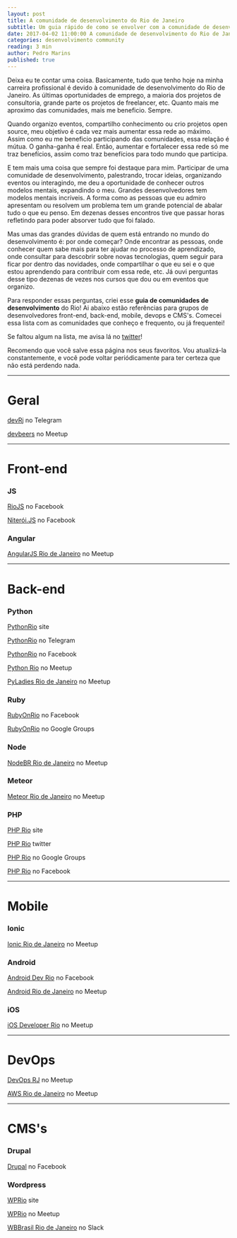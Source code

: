 ```yaml
---
layout: post
title: A comunidade de desenvolvimento do Rio de Janeiro
subtitle: Um guia rápido de como se envolver com a comunidade de desenvolvedores carioca
date: 2017-04-02 11:00:00 A comunidade de desenvolvimento do Rio de Janeiro
categories: desenvolvimento community
reading: 3 min
author: Pedro Marins
published: true
---
```


Deixa eu te contar uma coisa. Basicamente, tudo que tenho hoje na minha carreira profissional é devido à comunidade de desenvolvimento do Rio de Janeiro. As últimas oportunidades de emprego, a maioria dos projetos de consultoria, grande parte os projetos de freelancer, etc. Quanto mais me aproximo das comunidades, mais me beneficio. Sempre.

Quando organizo eventos, compartilho conhecimento ou crio projetos open source, meu objetivo é cada vez mais aumentar essa rede ao máximo. Assim como eu me beneficio participando das comunidades, essa relação é mútua. O ganha-ganha é real. Então, aumentar e fortalecer essa rede só me traz benefícios, assim como traz benefícios para todo mundo que participa.

E tem mais uma coisa que sempre foi destaque para mim. Participar de uma comunidade de desenvolvimento, palestrando, trocar ideias, organizando eventos ou interagindo, me deu a oportunidade de conhecer outros modelos mentais, expandindo o meu. Grandes desenvolvedores tem modelos mentais incríveis. A forma como as pessoas que eu admiro apresentam ou resolvem um problema tem um grande potencial de abalar tudo o que eu penso. Em dezenas desses encontros tive que passar horas refletindo para poder absorver tudo que foi falado.

Mas umas das grandes dúvidas de quem está entrando no mundo do desenvolvimento é: por onde começar? Onde encontrar as pessoas, onde conhecer quem sabe mais para ter ajudar no processo de aprendizado, onde consultar para descobrir sobre novas tecnologias, quem seguir para ficar por dentro das novidades, onde compartilhar o que eu sei e o que estou aprendendo para contribuir com essa rede, etc. Já ouvi perguntas desse tipo dezenas de vezes nos cursos que dou ou em eventos que organizo.

Para responder essas perguntas, criei esse **guia de comunidades de desenvolvimento** do Rio! Ai abaixo estão referências para grupos de desenvolvedores front-end, back-end, mobile, devops e CMS's. Comecei essa lista com as comunidades que conheço e frequento, ou já frequentei!

Se faltou algum na lista, me avisa lá no [twitter](http://twitter.com/pedromarins)! 

Recomendo que você salve essa página nos seus favoritos. Vou atualizá-la constantemente, e você pode voltar periódicamente para ter certeza que não está perdendo nada.

-------

# Geral
[devRj](http://bit.ly/devrj-panelinha) no Telegram

[devbeers](http://www.meetup.com/pt-BR/devbeers-Rio-de-Janeiro/) no Meetup


-------

# Front-end

### JS
[RioJS](https://www.facebook.com/groups/riojs/) no Facebook

[Niterói.JS](https://www.facebook.com/groups/1495763027368240/) no Facebook

### Angular
[AngularJS Rio de Janeiro](http://www.meetup.com/pt-BR/angularjsrio/) no Meetup


-------

# Back-end

### Python
[PythonRio](http://pythonrio.python.org.br/) site

[PythonRio](https://telegram.me/PythonRio) no Telegram

[PythonRio](https://www.facebook.com/pythonrio) no Facebook

[Python Rio](http://www.meetup.com/pt-BR/Python-Rio/) no Meetup

[PyLadies Rio de Janeiro](http://www.meetup.com/pt-BR/Meetup-PyLadies-Rio-de-Janeiro/) no Meetup

### Ruby
[RubyOnRio](https://www.facebook.com/groups/rubyonrio) no Facebook

[RubyOnRio](https://groups.google.com/forum/#!forum/rubyonrio) no Google Groups

### Node
[NodeBR Rio de Janeiro](http://www.meetup.com/pt-BR/NodeBR-Rio-de-Janeiro/) no Meetup

### Meteor
[Meteor Rio de Janeiro](http://www.meetup.com/pt-BR/Meteor-Rio-de-Janeiro/) no Meetup

### PHP
[PHP Rio](phprio.org) site

[PHP Rio](twitter.com/phprio) twitter

[PHP Rio](http://groups.google.com/group/phprio-org) no Google Groups

[PHP Rio](https://web.facebook.com/PHPRio-160383237381004/) no Facebook

-------

# Mobile

### Ionic
[Ionic Rio de Janeiro](http://www.meetup.com/pt-BR/Ionic-Rio-de-Janeiro/) no Meetup

### Android
[Android Dev Rio](https://www.facebook.com/groups/AndroidDevRio/) no Facebook

[Android Rio de Janeiro](http://www.meetup.com/pt-BR/android-meetup-rj/) no Meetup


### iOS
[iOS Developer Rio](http://www.meetup.com/pt-BR/iOS-Developer-Meetup-Rio/) no Meetup

-------

# DevOps
[DevOps RJ](http://www.meetup.com/pt-BR/DevOps-RJ/) no Meetup

[AWS Rio de Janeiro](http://www.meetup.com/pt-BR/AWS-Meetup-Rio-de-Janeiro/) no Meetup

-------

# CMS's

### Drupal
[Drupal](https://www.facebook.com/groups/riojs/) no Facebook

### Wordpress
[WPRio](http://wprio.org/) site

[WPRio](http://www.meetup.com/pt-BR/wp-rio/) no Meetup

[WBBrasil Rio de Janeiro](https://wpbrasil.slack.com/?redir=%2Fmessages%2Friodejaneiro%2F) no Slack




